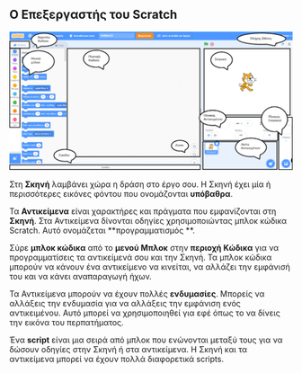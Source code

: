 ## Ο Επεξεργαστής του Scratch

![Ένα σχολιασμένο στιγμιότυπο οθόνης του προγράμματος επεξεργασίας Scratch.](images/scratch-interface.png)

Στη **Σκηνή** λαμβάνει χώρα η δράση στο έργο σου. Η Σκηνή έχει μία ή περισσότερες εικόνες φόντου που ονομάζονται **υπόβαθρα**.

Τα **Αντικείμενα** είναι χαρακτήρες και πράγματα που εμφανίζονται στη **Σκηνή**. Στα Αντικείμενα δίνονται οδηγίες χρησιμοποιώντας μπλοκ κώδικα Scratch. Αυτό ονομάζεται **προγραμματισμός **.

Σύρε **μπλοκ κώδικα** από το **μενού Μπλοκ** στην **περιοχή Κώδικα** για να προγραμματίσεις τα αντικείμενά σου και την Σκηνή. Τα μπλοκ κώδικα μπορούν να κάνουν ένα αντικείμενο να κινείται, να αλλάζει την εμφάνισή του και να κάνει αναπαραγωγή ήχων.

Τα Αντικείμενα μπορούν να έχουν πολλές **ενδυμασίες**. Μπορείς να αλλάξεις την ενδυμασία για να αλλάξεις την εμφάνιση ενός αντικειμένου. Αυτό μπορεί να χρησιμοποιηθεί για εφέ όπως το να δίνεις την εικόνα του περπατήματος.

Ένα **script** είναι μια σειρά από μπλοκ που ενώνονται μεταξύ τους για να δώσουν οδηγίες στην Σκηνή ή στα αντικείμενα. Η Σκηνή και τα αντικείμενα μπορεί να έχουν πολλά διαφορετικά scripts. 

